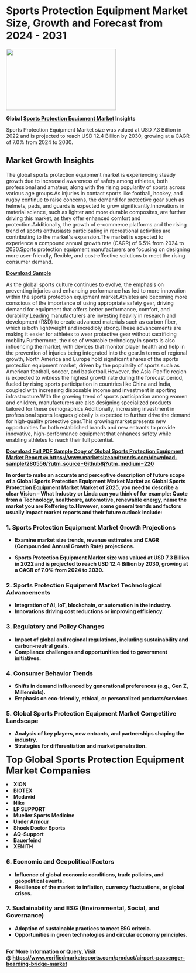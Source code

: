 <H1>Sports Protection Equipment Market Size, Growth and Forecast from 2024 - 2031</H1><img class="aligncenter size-medium wp-image-584254" src="https://thirdeyenews.in/wp-content/uploads/2024/09/Global-Market-Research-300x168.jpeg" alt="" width="300" height="168" /><p><strong>Global&nbsp;<a href="https://www.marketsizeandtrends.com/download-sample/280556/?utm_source=Github8j?utm_medium=220">Sports Protection Equipment Market</a> Insights</strong></p><p>Sports Protection Equipment Market size was valued at USD 7.3 Billion in 2022 and is projected to reach USD 12.4 Billion by 2030, growing at a CAGR of 7.0% from 2024 to 2030.</p><p><h2>Market Growth Insights</h2> <p>The global sports protection equipment market is experiencing steady growth due to increased awareness of safety among athletes, both professional and amateur, along with the rising popularity of sports across various age groups.As injuries in contact sports like football, hockey, and rugby continue to raise concerns, the demand for protective gear such as helmets, pads, and guards is expected to grow significantly.Innovations in material science, such as lighter and more durable composites, are further driving this market, as they offer enhanced comfort and protection.Additionally, the growth of e-commerce platforms and the rising trend of sports enthusiasts participating in recreational activities are contributing to the market's expansion.The market is expected to experience a compound annual growth rate (CAGR) of 6.5% from 2024 to 2030.Sports protection equipment manufacturers are focusing on designing more user-friendly, flexible, and cost-effective solutions to meet the rising consumer demand.</p> <p><strong><a href="#">Download Sample</a></strong></p> <p>As the global sports culture continues to evolve, the emphasis on preventing injuries and enhancing performance has led to more innovation within the sports protection equipment market.Athletes are becoming more conscious of the importance of using appropriate safety gear, driving demand for equipment that offers better performance, comfort, and durability.Leading manufacturers are investing heavily in research and development (R&D) to create advanced materials such as carbon fiber, which is both lightweight and incredibly strong.These advancements are making it easier for athletes to wear protective gear without sacrificing mobility.Furthermore, the rise of wearable technology in sports is also influencing the market, with devices that monitor player health and help in the prevention of injuries being integrated into the gear.In terms of regional growth, North America and Europe hold significant shares of the sports protection equipment market, driven by the popularity of sports such as American football, soccer, and basketball.However, the Asia-Pacific region is expected to witness the highest growth rate during the forecast period, fueled by rising sports participation in countries like China and India, coupled with increasing disposable income and investment in sporting infrastructure.With the growing trend of sports participation among women and children, manufacturers are also designing specialized products tailored for these demographics.Additionally, increasing investment in professional sports leagues globally is expected to further drive the demand for high-quality protective gear.This growing market presents new opportunities for both established brands and new entrants to provide innovative, high-performance equipment that enhances safety while enabling athletes to reach their full potential.<p><strong><a href="#"></p><p><span class=""><strong>Download Full PDF Sample Copy of Global Sports Protection Equipment Market Report</strong> @ <a href="https://www.marketsizeandtrends.com/download-sample/280556/?utm_source=Github8j?utm_medium=220" target="_blank">https://www.marketsizeandtrends.com/download-sample/280556/?utm_source=Github8j?utm_medium=220</a></span></p><p>In order to make an accurate and perceptive description of future scope of a Global&nbsp;Sports Protection Equipment Market Market as Global&nbsp;Sports Protection Equipment Market Market of 2025, you need to describe a clear Vision &ndash; What Industry or Linda can you think of for example: Quote from a Technology, healthcare, automotive, renewable energy, name the market you are Reffering to.However, some general trends and factors usually impact market reports and their future outlook include:</p><h3>1.&nbsp;<strong>Sports Protection Equipment Market Growth Projections</strong></h3><ul><li>Examine market size trends, revenue estimates and CAGR (Compounded Annual Growth Rate) projections.</li><li><p>Sports Protection Equipment Market size was valued at USD 7.3 Billion in 2022 and is projected to reach USD 12.4 Billion by 2030, growing at a CAGR of 7.0% from 2024 to 2030.</p></li></ul><h3>2.&nbsp;<strong>Sports Protection Equipment Market Technological Advancements</strong></h3><ul><li>Integration of AI, IoT, blockchain, or automation in the industry.</li><li>Innovations driving cost reductions or improving efficiency.</li></ul><h3>3.&nbsp;<strong>Regulatory and Policy Changes</strong></h3><ul><li>Impact of global and regional regulations, including sustainability and carbon-neutral goals.</li><li>Compliance challenges and opportunities tied to government initiatives.</li></ul><h3>4.&nbsp;<strong>Consumer Behavior Trends</strong></h3><ul><li>Shifts in demand influenced by generational preferences (e.g., Gen Z, Millennials).</li><li>Emphasis on eco-friendly, ethical, or personalized products/services.</li></ul><h3>5.&nbsp;<strong>Global Sports Protection Equipment Market Competitive Landscape</strong></h3><ul><li>Analysis of key players, new entrants, and partnerships shaping the industry.</li><li>Strategies for differentiation and market penetration.</li></ul><p data-pm-slice="1 1 []"><span style="color: inherit; font-family: inherit; font-size: 25px;">Top Global Sports Protection Equipment Market Companies</span></p><div class="" data-test-id=""><p><li>XION</li><li> BIOTEX</li><li> Mcdavid</li><li> Nike</li><li> LP SUPPORT</li><li> Mueller Sports Medicine</li><li> Under Armour</li><li> Shock Doctor Sports</li><li> AQ-Support</li><li> Bauerfeind</li><li> XENITH</li></p></div><h3>6.&nbsp;<strong>Economic and Geopolitical Factors</strong></h3><ul><li>Influence of global economic conditions, trade policies, and geopolitical events.</li><li>Resilience of the market to inflation, currency fluctuations, or global crises.</li></ul><h3>7.&nbsp;<strong>Sustainability and ESG (Environmental, Social, and Governance)</strong></h3><ul><li>Adoption of sustainable practices to meet ESG criteria.</li><li>Opportunities in green technologies and circular economy principles.</li></ul><h2><strong style="font-size: 14px;">For More Information or Query, Visit @&nbsp;</strong><a style="background-color: #ffffff; font-size: 14px;" href="https://www.marketsizeandtrends.com/report/sports-protection-equipment-market/" target="_blank">https://www.verifiedmarketreports.com/product/airport-passenger-boarding-bridge-market</a></h2>